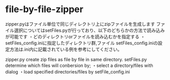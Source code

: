# file-by-file-zipper
zipper.pyはファイル単位で同じディレクトリ上にzipファイルを生成します
ファイル選択についてはsetFiles.pyが行っており、以下のどちらかの方法で読み込みが可能です
・どのディレクトリorファイルを読み込むかを指定する
・setFiles_config.iniに指定したディレクトリ群,ファイル
setFiles_config.iniの設定方法は.ini内に記載されている例を参考にしてください。

zipper.py create zip files as file by file in same directory.
setFiles.py determine which files will conbersion by;
・select a directory/files with dialog
・load specified directories/files by setFile_config.ini
